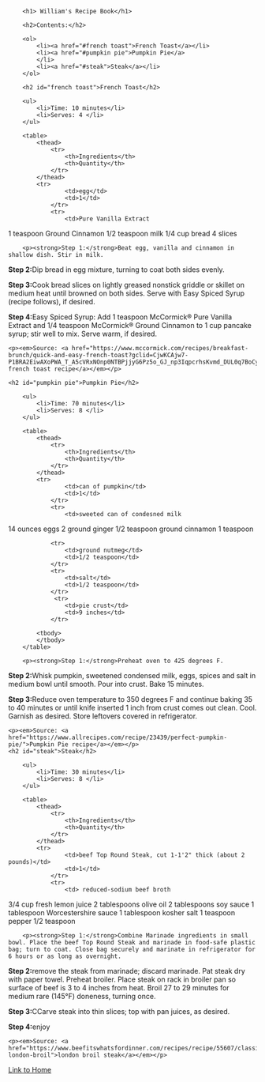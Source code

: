 <!DOCTYPE html>
<html>
    <head>
        <title>Project: Recipe book</title>
        <meta charset="utf-8">
        <style>
        </style>
    </head>
    <body>
       
        <h1> William's Recipe Book</h1>
        
        <h2>Contents:</h2>
        
        <ol>
            <li><a href="#french toast">French Toast</a></li>
            <li><a href="#pumpkin pie">Pumpkin Pie</a>
            </li>
            <li><a href="#steak">Steak</a></li>
        </ol>
        
        <h2 id="french toast">French Toast</h2>
        
        <ul>
            <li>Time: 10 minutes</li>
            <li>Serves: 4 </li>
        </ul>
        
        <table>
            <thead>
                <tr>
                    <th>Ingredients</th>
                    <th>Quantity</th>
                </tr>
            </thead>
            <tr>
                    <td>egg</td>
                    <td>1</td>
                </tr> 
                <tr>
                    <td>Pure Vanilla Extract
</td>
                    <td>1 teaspoon</td>
                </tr>
                           <tr>
                    <td>Ground Cinnamon</td>
                    <td>1/2 teaspoon</td>
                </tr> 
<tr>
                    <td>milk</td>
                    <td>1/4 cup</td>
                </tr>
                <tr>
                    <td>bread</td>
                    <td>4 slices</td>
                </tr>
            <tbody>
            </tbody>
        </table>
        
        <p><strong>Step 1:</strong>Beat egg, vanilla and cinnamon in shallow dish. Stir in milk.
</p>
<p><strong>Step 2:</strong>Dip bread in egg mixture, turning to coat both sides evenly.
</p>
<p><strong>Step 3:</strong>Cook bread slices on lightly greased nonstick griddle or skillet on medium heat until browned on both sides. Serve with Easy Spiced Syrup (recipe follows), if desired.</p>
<p><strong>Step 4:</strong>Easy Spiced Syrup: Add 1 teaspoon McCormick® Pure Vanilla Extract and 1/4 teaspoon McCormick® Ground Cinnamon to 1 cup pancake syrup; stir well to mix. Serve warm, if desired.</p>
        
    <p><em>Source: <a href="https://www.mccormick.com/recipes/breakfast-brunch/quick-and-easy-french-toast?gclid=CjwKCAjw7-P1BRA2EiwAXoPWA_T_A5cVRxNOnp0NTBPjjyG6Pz5o_GJ_np3IqpcrhsKvmd_DUL0q7BoCyRcQAvD_BwE&gclsrc=aw.ds">mccormick french toast recipe</a></em></p>
    
    <h2 id="pumpkin pie">Pumpkin Pie</h2>
        
        <ul>
            <li>Time: 70 minutes</li>
            <li>Serves: 8 </li>
        </ul>
        
        <table>
            <thead>
                <tr>
                    <th>Ingredients</th>
                    <th>Quantity</th>
                </tr>
            </thead>
            <tr>
                    <td>can of pumpkin</td>
                    <td>1</td>
                </tr> 
                <tr>
                    <td>sweeted can of condesned milk
</td>
                    <td>14 ounces</td>
                </tr>
                           <tr>
                    <td>eggs</td>
                    <td>2 </td>
                </tr> 
<tr>
                    <td>ground ginger</td>
                    <td>1/2 teaspoon</td>
                </tr>
                <tr>
                    <td>ground cinnamon</td>
                    <td>1 teaspoon</td>
                </tr> 
                    
                <tr>
                    <td>ground nutmeg</td>
                    <td>1/2 teaspoon</td>
                </tr> 
                <tr>
                    <td>salt</td>
                    <td>1/2 teaspoon</td>
                </tr>
                 <tr>
                    <td>pie crust</td>
                    <td>9 inches</td>
                </tr>
    
            <tbody>
            </tbody>
        </table>
        
        <p><strong>Step 1:</strong>Preheat oven to 425 degrees F. 
</p>
<p><strong>Step 2:</strong>Whisk pumpkin, sweetened condensed milk, eggs, spices and salt in medium bowl until smooth. Pour into crust. Bake 15 minutes.
</p>
<p><strong>Step 3:</strong>Reduce oven temperature to 350 degrees F and continue baking 35 to 40 minutes or until knife inserted 1 inch from crust comes out clean. Cool. Garnish as desired. Store leftovers covered in refrigerator.</p>
        
    <p><em>Source: <a href="https://www.allrecipes.com/recipe/23439/perfect-pumpkin-pie/">Pumpkin Pie recipe</a></em></p>
    <h2 id="steak">Steak</h2>
        
        <ul>
            <li>Time: 30 minutes</li>
            <li>Serves: 8 </li>
        </ul>
        
        <table>
            <thead>
                <tr>
                    <th>Ingredients</th>
                    <th>Quantity</th>
                </tr>
            </thead>
            <tr>
                    <td>beef Top Round Steak, cut 1-1'2" thick (about 2 pounds)</td>
                    <td>1</td>
                </tr> 
                <tr>
                    <td> reduced-sodium beef broth
</td>
                    <td>3/4 cup</td>
                </tr>
                           <tr>
                    <td> fresh lemon juice</td>
                    <td>2 tablespoons</td>
                </tr> <tr>
                    <td> olive oil</td>
                    <td>2 tablespoons</td>
                </tr> <tr>
                    <td> soy sauce
</td>
                    <td>1 tablespoon</td>
                </tr> <tr>
                    <td>Worcestershire sauce
</td>
                    <td>1 tablespoon </td>
                </tr> <tr>
                    <td>kosher salt
</td>
                    <td>1 teaspoon </td>
                </tr> <tr>
                    <td> pepper
</td>
                    <td>1/2 teaspoon</td>
                </tr>
            <tbody>
            </tbody>
        </table>
        
        <p><strong>Step 1:</strong>Combine Marinade ingredients in small bowl. Place the beef Top Round Steak and marinade in food-safe plastic bag; turn to coat. Close bag securely and marinate in refrigerator for 6 hours or as long as overnight.

</p>
<p><strong>Step 2:</strong>remove the steak from marinade; discard marinade. Pat steak dry with paper towel. Preheat broiler. Place steak on rack in broiler pan so surface of beef is 3 to 4 inches from heat. Broil 27 to 29 minutes for medium rare (145°F) doneness, turning once.
</p>
<p><strong>Step 3:</strong>CCarve steak into thin slices; top with pan juices, as desired.</p>
<p><strong>Step 4:</strong>enjoy</p>
        
    <p><em>Source: <a href="https://www.beefitswhatsfordinner.com/recipes/recipe/55607/classic-london-broil">london broil steak</a></em></p>
 <p>
  <a href="index.html">Link to Home</a>
  </p>
 </body>
    </html>
            
